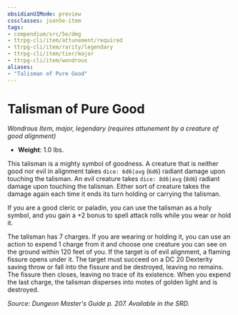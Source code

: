 ```yaml
---
obsidianUIMode: preview
cssclasses: json5e-item
tags:
- compendium/src/5e/dmg
- ttrpg-cli/item/attunement/required
- ttrpg-cli/item/rarity/legendary
- ttrpg-cli/item/tier/major
- ttrpg-cli/item/wondrous
aliases: 
- "Talisman of Pure Good"
---
```

# Talisman of Pure Good
*Wondrous Item, major, legendary (requires attunement by a creature of good alignment)*  

- **Weight**: 1.0 lbs.

This talisman is a mighty symbol of goodness. A creature that is neither good nor evil in alignment takes `dice: 6d6|avg` (`6d6`) radiant damage upon touching the talisman. An evil creature takes `dice: 8d6|avg` (`8d6`) radiant damage upon touching the talisman. Either sort of creature takes the damage again each time it ends its turn holding or carrying the talisman.

If you are a good cleric or paladin, you can use the talisman as a holy symbol, and you gain a +2 bonus to spell attack rolls while you wear or hold it.

The talisman has 7 charges. If you are wearing or holding it, you can use an action to expend 1 charge from it and choose one creature you can see on the ground within 120 feet of you. If the target is of evil alignment, a flaming fissure opens under it. The target must succeed on a DC 20 Dexterity saving throw or fall into the fissure and be destroyed, leaving no remains. The fissure then closes, leaving no trace of its existence. When you expend the last charge, the talisman disperses into motes of golden light and is destroyed.

*Source: Dungeon Master's Guide p. 207. Available in the SRD.*